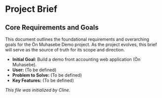 # Project Brief

## Core Requirements and Goals

This document outlines the foundational requirements and overarching goals for the Ön Muhasebe Demo project. As the project evolves, this brief will serve as the source of truth for its scope and direction.

*   **Initial Goal:** Build a demo front accounting web application (Ön Muhasebe).
*   **User:** (To be defined)
*   **Problem to Solve:** (To be defined)
*   **Key Features:** (To be defined)

*This file was initialized by Cline.*
